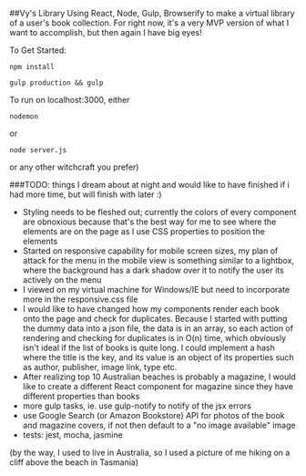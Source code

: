 


##Vy's Library
Using React, Node, Gulp, Browserify to make a virtual library of a user's book collection. For right now, it's a very MVP version of what I want to accomplish, but then again I have big eyes!

To Get Started:
```
npm install
```
```
gulp production && gulp
```
To run on localhost:3000, either
```
nodemon
```
or
```
node server.js
```
or any other witchcraft you prefer)


###TODO: things I dream about at night and would like to have finished if i had more time, but will finish with later :)
- Styling needs to be fleshed out; currently the colors of every component are obnoxious because that's the best way for me to see where the elements are on the page as I use CSS properties to position the elements
- Started on responsive capability for mobile screen sizes, my plan of attack for the menu in the mobile view is something similar to a lightbox, where the background has a dark shadow over it to notify the user its actively on the menu
- I viewed on my virtual machine for Windows/IE but need to incorporate more in the responsive.css file  
- I would like to have changed how my components render each book onto the page and check for duplicates. Because I started with putting the dummy data into a json file, the data is in an array, so each action of rendering and checking for duplicates is in O(n) time, which obviously isn't ideal if the list of books is quite long. I could implement a hash where the title is the key, and its value is an object of its properties such as author, publisher, image link, type etc.
- After realizing top 10 Australian beaches is probably a magazine, I would like to create a different React component for magazine since they have different properties than books
- more gulp tasks, ie. use gulp-notify to notify of the jsx errors
- use Google Search (or Amazon Bookstore) API for photos of the book and magazine covers, if not then default to a "no image available" image
- tests: jest, mocha, jasmine


(by the way, I used to live in Australia, so I used a picture of me hiking on a cliff above the beach in Tasmania)
